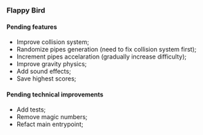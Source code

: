 ### Flappy Bird

#### Pending features

* Improve collision system;
* Randomize pipes generation (need to fix collision system first);
* Increment pipes accelaration (gradually increase difficulty);
* Improve gravity physics;
* Add sound effects;
* Save highest scores;

#### Pending technical improvements

* Add tests;
* Remove magic numbers;
* Refact main entrypoint;